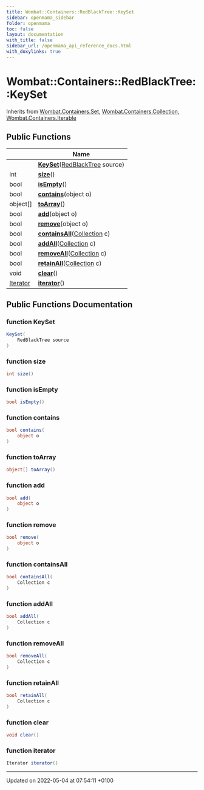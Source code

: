 ```yaml
---
title: Wombat::Containers::RedBlackTree::KeySet
sidebar: openmama_sidebar
folder: openmama
toc: false
layout: documentation
with_title: false
sidebar_url: /openmama_api_reference_docs.html
with_doxylinks: true
---
```


# Wombat::Containers::RedBlackTree::KeySet





Inherits from [Wombat.Containers.Set](interfaceWombat_1_1Containers_1_1Set.html), [Wombat.Containers.Collection](interfaceWombat_1_1Containers_1_1Collection.html), [Wombat.Containers.Iterable](interfaceWombat_1_1Containers_1_1Iterable.html)

## Public Functions

|                | Name           |
| -------------- | -------------- |
| | **[KeySet](classWombat_1_1Containers_1_1RedBlackTree_1_1KeySet.html#function-keyset)**([RedBlackTree](classWombat_1_1Containers_1_1RedBlackTree.html) source) |
| int | **[size](classWombat_1_1Containers_1_1RedBlackTree_1_1KeySet.html#function-size)**() |
| bool | **[isEmpty](classWombat_1_1Containers_1_1RedBlackTree_1_1KeySet.html#function-isempty)**() |
| bool | **[contains](classWombat_1_1Containers_1_1RedBlackTree_1_1KeySet.html#function-contains)**(object o) |
| object[] | **[toArray](classWombat_1_1Containers_1_1RedBlackTree_1_1KeySet.html#function-toarray)**() |
| bool | **[add](classWombat_1_1Containers_1_1RedBlackTree_1_1KeySet.html#function-add)**(object o) |
| bool | **[remove](classWombat_1_1Containers_1_1RedBlackTree_1_1KeySet.html#function-remove)**(object o) |
| bool | **[containsAll](classWombat_1_1Containers_1_1RedBlackTree_1_1KeySet.html#function-containsall)**([Collection](interfaceWombat_1_1Containers_1_1Collection.html) c) |
| bool | **[addAll](classWombat_1_1Containers_1_1RedBlackTree_1_1KeySet.html#function-addall)**([Collection](interfaceWombat_1_1Containers_1_1Collection.html) c) |
| bool | **[removeAll](classWombat_1_1Containers_1_1RedBlackTree_1_1KeySet.html#function-removeall)**([Collection](interfaceWombat_1_1Containers_1_1Collection.html) c) |
| bool | **[retainAll](classWombat_1_1Containers_1_1RedBlackTree_1_1KeySet.html#function-retainall)**([Collection](interfaceWombat_1_1Containers_1_1Collection.html) c) |
| void | **[clear](classWombat_1_1Containers_1_1RedBlackTree_1_1KeySet.html#function-clear)**() |
| [Iterator](interfaceWombat_1_1Containers_1_1Iterator.html) | **[iterator](classWombat_1_1Containers_1_1RedBlackTree_1_1KeySet.html#function-iterator)**() |

## Public Functions Documentation

### function KeySet

```csharp
KeySet(
    RedBlackTree source
)
```


### function size

```csharp
int size()
```


### function isEmpty

```csharp
bool isEmpty()
```


### function contains

```csharp
bool contains(
    object o
)
```


### function toArray

```csharp
object[] toArray()
```


### function add

```csharp
bool add(
    object o
)
```


### function remove

```csharp
bool remove(
    object o
)
```


### function containsAll

```csharp
bool containsAll(
    Collection c
)
```


### function addAll

```csharp
bool addAll(
    Collection c
)
```


### function removeAll

```csharp
bool removeAll(
    Collection c
)
```


### function retainAll

```csharp
bool retainAll(
    Collection c
)
```


### function clear

```csharp
void clear()
```


### function iterator

```csharp
Iterator iterator()
```


-------------------------------

Updated on 2022-05-04 at 07:54:11 +0100